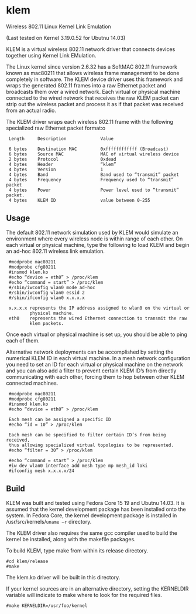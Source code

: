 klem
====

Wireless 802.11 Linux Kernel Link Emulation

(Last tested on Kernel 3.19.0.52 for Ubutnu 14.03)

KLEM is a virtual wireless 802.11 network driver that connects devices together using Kernel Link EMulation.

The Linux kernel since version 2.6.32 has a SoftMAC 802.11 framework known as mac80211 that allows wireless frame management to be done completely in software.  The KLEM device driver uses this framework and wraps the generated 802.11 frames into a raw Ethernet packet and broadcasts them over a wired network.   Each virtual or physical machine connected to the wired network that receives the raw KLEM packet can strip out the wireless packet and process it as if that packet was received from an actual radio.

The KLEM driver wraps each wireless 802.11 frame with the following specialized raw Ethernet packet format:o

     Length     Description             Value

     6 bytes    Destination MAC         0xffffffffffff (Broadcast)
     6 bytes    Source MAC              MAC of virtual wireless device
     2 bytes    Protocol                0xdead
     4 bytes    Header                  “klem”
     4 bytes    Version                 1	
     4 bytes    Band                    Band used to “transmit” packet
     4 bytes    Frequency               Frequency used to “transmit” packet
     4 bytes    Power                   Power level used to “transmit” packet.
     4 bytes    KLEM ID                 value between 0-255 

Usage
-----

The default 802.11 network simulation used by KLEM would simulate an environment where every wireless node is within range of each other.   On each virtual or physical machine, type the following to load KLEM and begin an ad-hoc 802.11 wireless link emulation.

     #modprobe mac80211
     #modprobe cfg80211
     #insmod klem.ko
     #echo “device = eth0” > /proc/klem
     #echo “command = start” > /proc/klem
     #/sbin/iwconfig wlan0 mode ad-hoc
     #/sbin/iwconfig wlan0 essid 2
     #/sbin/ifconfig wlan0 x.x.x.x

     x.x.x.x represents the IP address assigned to wlan0 on the virtual or 
             physical machine.
     eth0    represents the wired Ethernet connection to transmit the raw
             klem packets.

Once each virtual or physical machine is set up, you should be able to ping 
each of them.
 
Alternative network deployments can be accomplished by setting the numerical KLEM ID in each virtual machine.  In a mesh network configuration you need to set an ID for each virtual or physical machine on the network and you can also add a filter to prevent certain KLEM ID’s from directly communicating with each other, forcing them to hop between other KLEM connected machines.

     #modprobe mac80211
     #modprobe cfg80211
     #insmod klem.ko
     #echo “device = eth0” > /proc/klem

     Each mesh can be assigned a specific ID
     #echo “id = 10” > /proc/klem

     Each mesh can be specified to filter certain ID’s from being received,
     thus allowing specialized virtual topologies to be represented.
     #echo “filter = 30” > /proc/klem

     #echo “command = start” > /proc/klem
     #iw dev wlan0 interface add mesh type mp mesh_id loki
     #ifconfig mesh x.x.x.x/24


Build
-----

KLEM was built and tested using Fedora Core 15 19 and Ubutnu 14.03.   It is assumed that the kernel development package has been installed onto the system.  In Fedora Core, the kernel development package is installed in /usr/src/kernels/`uname –r` directory.

The KLEM driver also requires the same gcc compiler used to build the kernel be installed, along with the makefile packages.

To build KLEM, type make from within its release directory.

    #cd klem/release
    #make

The klem.ko driver will be built in this directory.

If your kernel sources are in an alternative directory, setting the KERNELDIR variable will indicate to make where to look for the required files.

    #make KERNELDIR=/usr/foo/kernel




